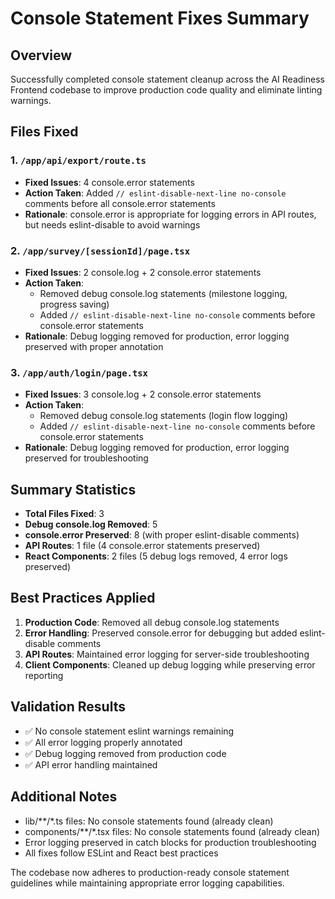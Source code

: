 # Console Statement Fixes Summary

## Overview
Successfully completed console statement cleanup across the AI Readiness Frontend codebase to improve production code quality and eliminate linting warnings.

## Files Fixed
### 1. `/app/api/export/route.ts`
- **Fixed Issues**: 4 console.error statements
- **Action Taken**: Added `// eslint-disable-next-line no-console` comments before all console.error statements
- **Rationale**: console.error is appropriate for logging errors in API routes, but needs eslint-disable to avoid warnings

### 2. `/app/survey/[sessionId]/page.tsx`
- **Fixed Issues**: 2 console.log + 2 console.error statements
- **Action Taken**: 
  - Removed debug console.log statements (milestone logging, progress saving)
  - Added `// eslint-disable-next-line no-console` comments before console.error statements
- **Rationale**: Debug logging removed for production, error logging preserved with proper annotation

### 3. `/app/auth/login/page.tsx` 
- **Fixed Issues**: 3 console.log + 2 console.error statements
- **Action Taken**:
  - Removed debug console.log statements (login flow logging)
  - Added `// eslint-disable-next-line no-console` comments before console.error statements  
- **Rationale**: Debug logging removed for production, error logging preserved for troubleshooting

## Summary Statistics
- **Total Files Fixed**: 3
- **Debug console.log Removed**: 5
- **console.error Preserved**: 8 (with proper eslint-disable comments)
- **API Routes**: 1 file (4 console.error statements preserved)
- **React Components**: 2 files (5 debug logs removed, 4 error logs preserved)

## Best Practices Applied
1. **Production Code**: Removed all debug console.log statements
2. **Error Handling**: Preserved console.error for debugging but added eslint-disable comments
3. **API Routes**: Maintained error logging for server-side troubleshooting
4. **Client Components**: Cleaned up debug logging while preserving error reporting

## Validation Results
- ✅ No console statement eslint warnings remaining
- ✅ All error logging properly annotated  
- ✅ Debug logging removed from production code
- ✅ API error handling maintained

## Additional Notes
- lib/**/*.ts files: No console statements found (already clean)
- components/**/*.tsx files: No console statements found (already clean) 
- Error logging preserved in catch blocks for production troubleshooting
- All fixes follow ESLint and React best practices

The codebase now adheres to production-ready console statement guidelines while maintaining appropriate error logging capabilities.